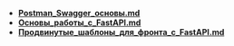 - **[Postman_Swagger_основы.md](./Postman_Swagger_основы.md)**
- **[Основы_работы_с_FastAPI.md](./Основы_работы_с_FastAPI.md)** 
- **[Продвинутые_шаблоны_для_фронта_с_FastAPI.md](./Продвинутые_шаблоны_для_фронта_с_FastAPI.md)**
